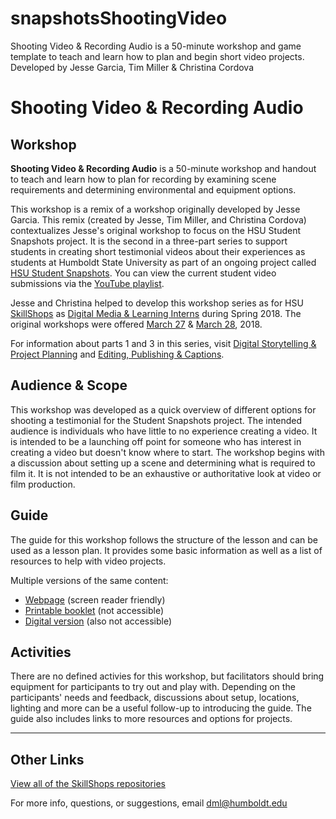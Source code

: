 # snapshotsShootingVideo
Shooting Video &amp; Recording Audio is a 50-minute workshop and game template to teach and learn how to plan and begin short video projects. Developed by Jesse Garcia, Tim Miller &amp; Christina Cordova

# Shooting Video &amp; Recording Audio

## Workshop
__Shooting Video &amp; Recording Audio__ is a 50-minute workshop and handout to teach and learn how to plan for recording by examining scene requirements and determining environmental and equipment options. 

This workshop is a remix of a workshop originally developed by Jesse Garcia. This remix (created by Jesse, Tim Miller, and Christina Cordova) contextualizes Jesse's original workshop to focus on the HSU Student Snapshots project. It is the second in a three-part series to support students in creating short testimonial videos about their experiences as students at Humboldt State University as part of an ongoing project called [HSU Student Snapshots](http://libguides.humboldt.edu/snapshots). You can view the current student video submissions via the [YouTube playlist](https://www.youtube.com/playlist?list=PLe7DUUoET6mUN1jP4pO6uKW9uyubSkQhC). 

Jesse and Christina helped to develop this workshop series as for HSU [SkillShops](http://humboldt.libcal.com/workshops) as [Digital Media & Learning Interns](http://libguides.humboldt.edu/dml/apply) during Spring 2018. The original workshops were offered [March 27](https://humboldt.libcal.com/event/4048513) &amp; [March 28](https://humboldt.libcal.com/event/4048532), 2018.

For information about parts 1 and 3 in this series, visit [Digital Storytelling &amp; Project Planning](https://hsudml.github.io/snapshotsStorytelling/) and [Editing, Publishing &amp; Captions](https://hsudml.github.io/snapshotsEditing/).

## Audience &amp; Scope
This workshop was developed as a quick overview of different options for shooting a testimonial for the Student Snapshots project. The intended audience is individuals who have little to no experience creating a video. It is intended to be a launching off point for someone who has interest in creating a video but doesn't know where to start. The workshop begins with a discussion about setting up a scene and determining what is required to film it. It is not intended to be an exhaustive or authoritative look at video or film production.

## Guide
The guide for this workshop follows the structure of the lesson and can be used as a lesson plan. It provides some basic information as well as a list of resources to help with video projects. 

Multiple versions of the same content:
+ [Webpage](https://hsudml.github.io/snapshotsShootingVideo/guide) (screen reader friendly)
+ [Printable booklet](https://hsudml.github.io/snapshotsShootingVideo/assets/snapshotsShootingVideo.pdf) (not accessible)
+ [Digital version]() (also not accessible)

## Activities
There are no defined activies for this workshop, but facilitators should bring equipment for participants to try out and play with. Depending on the participants' needs and feedback, discussions about setup, locations, lighting and more can be a useful follow-up to introducing the guide. The guide also includes links to more resources and options for projects. 


---
## Other Links
[View all of the SkillShops repositories](https://hsudml.github.io/skillshops)

For more info, questions, or suggestions, email dml@humboldt.edu
